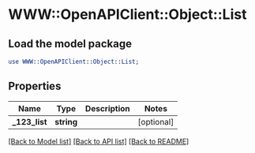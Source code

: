 # WWW::OpenAPIClient::Object::List

## Load the model package
```perl
use WWW::OpenAPIClient::Object::List;
```

## Properties
Name | Type | Description | Notes
------------ | ------------- | ------------- | -------------
**_123_list** | **string** |  | [optional] 

[[Back to Model list]](../README.md#documentation-for-models) [[Back to API list]](../README.md#documentation-for-api-endpoints) [[Back to README]](../README.md)


